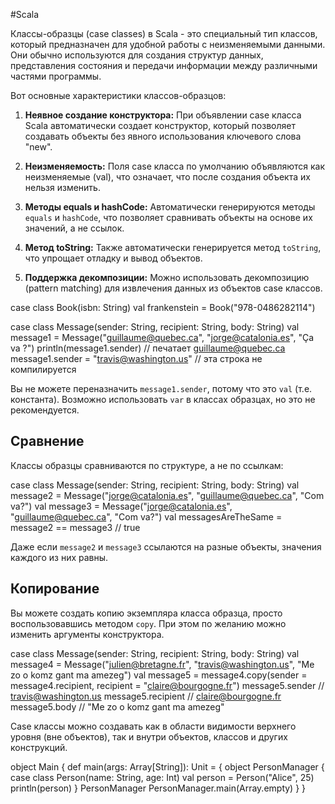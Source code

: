 
#Scala 

Классы-образцы (case classes) в Scala - это специальный тип классов, который предназначен для удобной работы с неизменяемыми данными. Они обычно используются для создания структур данных, представления состояния и передачи информации между различными частями программы.

Вот основные характеристики классов-образцов:

1. **Неявное создание конструктора:** При объявлении case класса Scala автоматически создает конструктор, который позволяет создавать объекты без явного использования ключевого слова "new".
    
2. **Неизменяемость:** Поля case класса по умолчанию объявляются как неизменяемые (val), что означает, что после создания объекта их нельзя изменить.
    
3. **Методы equals и hashCode:** Автоматически генерируются методы `equals` и `hashCode`, что позволяет сравнивать объекты на основе их значений, а не ссылок.
    
4. **Метод toString:** Также автоматически генерируется метод `toString`, что упрощает отладку и вывод объектов.
    
5. **Поддержка декомпозиции:** Можно использовать декомпозицию (pattern matching) для извлечения данных из объектов case классов.


case class Book(isbn: String)
val frankenstein = Book("978-0486282114")


case class Message(sender: String, recipient: String, body: String) 
val message1 = Message("guillaume@quebec.ca", "jorge@catalonia.es", "Ça va ?") println(message1.sender) // печатает guillaume@quebec.ca 
message1.sender = "travis@washington.us" // эта строка не компилируется

Вы не можете переназначить `message1.sender`, потому что это `val` (т.е. константа). Возможно использовать `var` в классах образцах, но это не рекомендуется.


## Сравнение[](https://docs.scala-lang.org/ru/tour/case-classes.html#%D1%81%D1%80%D0%B0%D0%B2%D0%BD%D0%B5%D0%BD%D0%B8%D0%B5)

Классы образцы сравниваются по структуре, а не по ссылкам:


case class Message(sender: String, recipient: String, body: String) 
val message2 = Message("jorge@catalonia.es", "guillaume@quebec.ca", "Com va?") 
val message3 = Message("jorge@catalonia.es", "guillaume@quebec.ca", "Com va?") 
val messagesAreTheSame = message2 == message3 // true

Даже если `message2` и `message3` ссылаются на разные объекты, значения каждого из них равны.

## Копирование[](https://docs.scala-lang.org/ru/tour/case-classes.html#%D0%BA%D0%BE%D0%BF%D0%B8%D1%80%D0%BE%D0%B2%D0%B0%D0%BD%D0%B8%D0%B5)

Вы можете создать копию экземпляра класса образца, просто воспользовавшись методом `copy`. При этом по желанию можно изменить аргументы конструктора.

case class Message(sender: String, recipient: String, body: String)
val message4 = Message("julien@bretagne.fr", "travis@washington.us", "Me zo o komz gant ma amezeg") val message5 = message4.copy(sender = message4.recipient, recipient = "claire@bourgogne.fr") 
message5.sender // travis@washington.us message5.recipient // claire@bourgogne.fr message5.body // "Me zo o komz gant ma amezeg"


Case классы можно создавать как в области видимости верхнего уровня (вне объектов), так и внутри объектов, классов и других конструкций.

object Main { 
def main(args: Array[String]): Unit = { 
object PersonManager {
case class Person(name: String, age: Int) 
val person = Person("Alice", 25) 
println(person) 
} 
PersonManager PersonManager.main(Array.empty) 
}
}